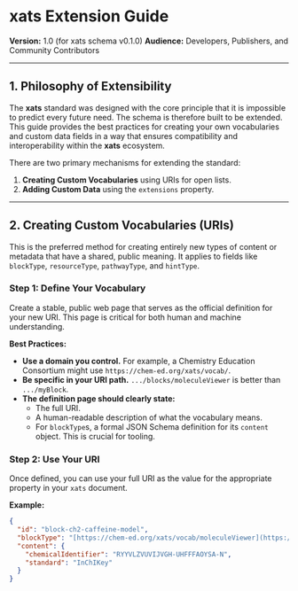 # xats Extension Guide

**Version:** 1.0 (for xats schema v0.1.0)
**Audience:** Developers, Publishers, and Community Contributors

---

## 1. Philosophy of Extensibility

The **xats** standard was designed with the core principle that it is impossible to predict every future need. The schema is therefore built to be extended. This guide provides the best practices for creating your own vocabularies and custom data fields in a way that ensures compatibility and interoperability within the **xats** ecosystem.

There are two primary mechanisms for extending the standard:
1.  **Creating Custom Vocabularies** using URIs for open lists.
2.  **Adding Custom Data** using the `extensions` property.

---

## 2. Creating Custom Vocabularies (URIs)

This is the preferred method for creating entirely new types of content or metadata that have a shared, public meaning. It applies to fields like `blockType`, `resourceType`, `pathwayType`, and `hintType`.

### Step 1: Define Your Vocabulary

Create a stable, public web page that serves as the official definition for your new URI. This page is critical for both human and machine understanding.

**Best Practices:**
- **Use a domain you control.** For example, a Chemistry Education Consortium might use `https://chem-ed.org/xats/vocab/`.
- **Be specific in your URI path.** `.../blocks/moleculeViewer` is better than `.../myBlock`.
- **The definition page should clearly state:**
    - The full URI.
    - A human-readable description of what the vocabulary means.
    - For `blockType`s, a formal JSON Schema definition for its `content` object. This is crucial for tooling.

### Step 2: Use Your URI

Once defined, you can use your full URI as the value for the appropriate property in your `xats` document.

**Example:**
```json
{
  "id": "block-ch2-caffeine-model",
  "blockType": "[https://chem-ed.org/xats/vocab/moleculeViewer](https://chem-ed.org/xats/vocab/moleculeViewer)",
  "content": {
    "chemicalIdentifier": "RYYVLZVUVIJVGH-UHFFFAOYSA-N",
    "standard": "InChIKey"
  }
}